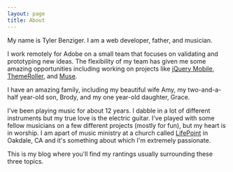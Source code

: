 ```yaml
---
layout: page
title: About
---
```


My name is Tyler Benziger. I am a web developer, father, and musician.

I work remotely for Adobe on a small team that focuses on validating and
prototyping new ideas. The flexibility of my team has given me some amazing
opportunities including working on projects like [jQuery
Mobile](http://jquerymobile.com),
[ThemeRoller](http://jquerymobile.com/themeroller), and
[Muse](http://adobe.com/muse).

I have an amazing family, including my beautiful wife Amy, my
two-and-a-half year-old son, Brody, and my one year-old daughter, Grace.

I've been playing music for about 12 years. I dabble in a lot of different
instruments but my true love is the electric guitar. I've played with
some fellow musicians on a few different projects (mostly for fun), but
my heart is in worship. I am apart of music ministry at a church called
[LifePoint](http://lifepointoakdale.org) in Oakdale, CA and it's
something about which I'm extremely passionate.

This is my blog where you'll find my rantings usually surrounding these
three topics.

